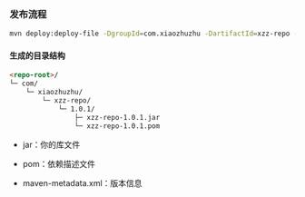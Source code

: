 ### 发布流程


```bash
mvn deploy:deploy-file -DgroupId=com.xiaozhuzhu -DartifactId=xzz-repo -Dversion=1.0.1 -Dpackaging=jar -Dfile=xzz-repo/target/xzz-repo-1.0.1.jar -Durl=file://D:/sowftware/info/xiaozhuzhu-repo/xiaozhuzhu-repo-local -DrepositoryId=xiaozhuzhu-github
````

#### 生成的目录结构

```markdown
<repo-root>/
└─ com/
    └─ xiaozhuzhu/
        └─ xzz-repo/
            └─ 1.0.1/
                ├─ xzz-repo-1.0.1.jar
                └─ xzz-repo-1.0.1.pom

``` 
- jar：你的库文件

- pom：依赖描述文件

- maven-metadata.xml：版本信息
